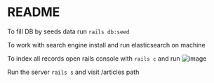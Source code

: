 # README

To fill DB by seeds data run `rails db:seed`

To work with search engine install and run elasticsearch on machine

To index all records open rails console with `rails c` and run 
![image](https://user-images.githubusercontent.com/26766826/129028696-d10fb3a2-afae-4ae3-b7bf-20aaaf2cc4e8.png)

Run the server `rails s` and visit /articles path
